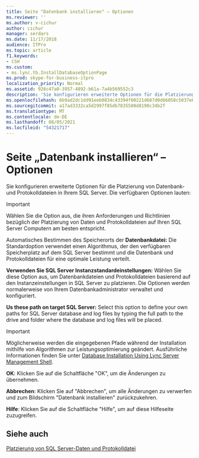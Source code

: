 ```yaml
---
title: Seite "Datenbank installieren" – Optionen
ms.reviewer: ''
ms.author: v-cichur
author: cichur
manager: serdars
ms.date: 11/17/2018
audience: ITPro
ms.topic: article
f1.keywords:
- CSH
ms.custom:
- ms.lync.tb.InstallDatabaseOptionPage
ms.prod: skype-for-business-itpro
localization_priority: Normal
ms.assetid: 926c47a0-3957-4892-b61a-7a4b569552c3
description: 'Sie konfigurieren erweiterte Optionen für die Platzierung von Datenbank- und Protokolldateien in Ihrem SQL Server. Die verfügbaren Optionen lauten:'
ms.openlocfilehash: 6b9ad2dc1dd91eeb0834c43394f00221d687d0d66058c5037e6d90c83cd10bad
ms.sourcegitcommit: a17ad3332ca5d2997f85db7835500d8190c34b2f
ms.translationtype: MT
ms.contentlocale: de-DE
ms.lasthandoff: 08/05/2021
ms.locfileid: "54321717"
---
```

# <a name="install-database-options-page"></a>Seite „Datenbank installieren“ – Optionen

Sie konfigurieren erweiterte Optionen für die Platzierung von Datenbank- und Protokolldateien in Ihrem SQL Server. Die verfügbaren Optionen lauten:

> [!IMPORTANT]
> Wählen Sie die Option aus, die ihren Anforderungen und Richtlinien bezüglich der Platzierung von Daten und Protokolldateien auf Ihren SQL Server Computern am besten entspricht.

 Automatisches Bestimmen des Speicherorts der **Datenbankdatei:** Die Standardoption verwendet einen Algorithmus, der den verfügbaren Speicherplatz auf dem SQL Server bestimmt und die Datenbank und Protokolldateien für eine optimale Leistung verteilt.

 **Verwenden Sie SQL Server Instanzstandardeinstellungen:** Wählen Sie diese Option aus, um Datenbankdateien und Protokolldateien basierend auf den Instanzeinstellungen in SQL Server zu platzieren. Die Optionen werden normalerweise von Ihrem Datenbankadministrator verwaltet und konfiguriert.

 **Us these path on target SQL Server:** Select this option to define your own paths for SQL Server database and log files by typing the full path to the drive and folder where the database and log files will be placed.

> [!IMPORTANT]
> Möglicherweise werden die eingegebenen Pfade während der Installation mithilfe von Algorithmen zur Leistungsoptimierung geändert. Ausführliche Informationen finden Sie unter [Database Installation Using Lync Server Management Shell](/previous-versions/office/lync-server-2013/lync-server-2013-database-installation-using-lync-server-management-shell).

 **OK**: Klicken Sie auf die Schaltfläche "OK", um die Änderungen zu übernehmen.

 **Abbrechen**: Klicken Sie auf "Abbrechen", um alle Änderungen zu verwerfen und zum Bildschirm "Datenbank installieren" zurückzukehren.

 **Hilfe**: Klicken Sie auf die Schaltfläche "Hilfe", um auf diese Hilfeseite zuzugreifen.

## <a name="see-also"></a>Siehe auch

[Platzierung von SQL Server-Daten und Protokolldatei](/previous-versions/office/lync-server-2013/lync-server-2013-sql-server-data-and-log-file-placement)
